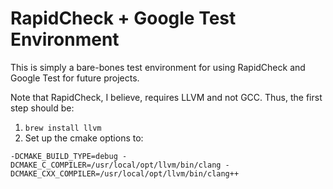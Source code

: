 # RapidCheck + Google Test Environment

This is simply a bare-bones test environment for using RapidCheck and Google Test
for future projects.

Note that RapidCheck, I believe, requires LLVM and not GCC. Thus, the first step
should be:

1. `brew install llvm`
2. Set up the cmake options to:
```
-DCMAKE_BUILD_TYPE=debug -DCMAKE_C_COMPILER=/usr/local/opt/llvm/bin/clang -DCMAKE_CXX_COMPILER=/usr/local/opt/llvm/bin/clang++
```
